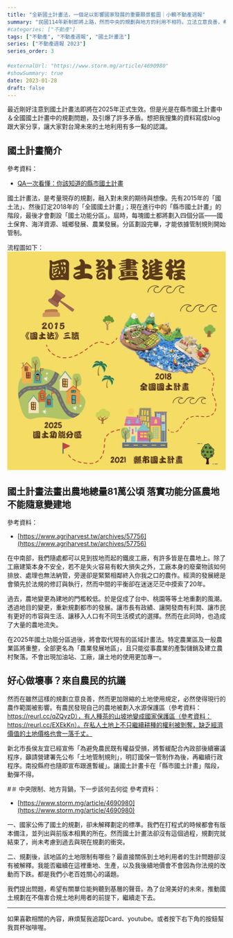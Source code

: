 ```yaml
---
title: "全新國土計畫法，一個足以影響國家發展的重要願景藍圖｜小鶴不動產週報"
summary: "民國114年新制即將上路，然而中央的規劃與地方的利用不相符。立法立意良善，希望在國家發展的同時保障農友的權益卻引發一系列來自第一線的農民的抗爭。"
#categories: ["不動產"]
tags: ["不動產", "不動產週報", "國土計畫法"]
series: ["不動產週報 2023"]
series_order: 3

#externalUrl: "https://www.storm.mg/article/4690980"
#showSummary: true
date: 2023-01-28
draft: false
---
```


最近剛好注意到國土計畫法即將在2025年正式生效。但是光是在縣市國土計畫中＆全國國土計畫中的規劃問題，及引爆了許多矛盾。想把我搜集的資料寫成blog跟大家分享，讓大家對台灣未來的土地利用有多一點的認識。

## 國土計畫簡介
參考資料：
- [QA一次看懂：你該知道的縣市國土計畫](https://e-info.org.tw/node/223993)

國土計畫法，是考量現存的規劃，融入對未來的期待與想像。先有2015年的「國土法」、然後訂定2018年的「全國國土計畫」；現在進行中的「縣市國土計畫」的階段，最後才會劃設「國土功能分區」。屆時，每塊國土都將劃入四個分區——國土保育、海洋資源、城鄉發展、農業發展。分區劃設完畢，才能依據管制規則開始管制。

流程圖如下：
![alt 國土計畫法＿立法流程](./asset/legislation_flow.webp "國土計畫法立法流程(引用自：環境資訊中心)")

## 國土計畫法畫出農地總量81萬公頃 落實功能分區農地不能隨意變建地
參考資料：
- [https://www.agriharvest.tw/archives/57756](https://www.agriharvest.tw/archives/57756)

在中南部，我們隨處都可以見到拔地而起的鐵皮工廠，有許多皆是在農地上。除了工廠建築本身不安全，若不是失火容易有較大損失之外，工廠本身的廢棄物該如何排放、處理也無法納管，旁邊卻是緊緊相鄰終入你我之口的農作。經濟的發展總是會領先於法規的修訂與執行，然而中間的平衡卻在迷迷茫茫中摸索了20年。

過去，農地變更為建地的門檻較低。於是促成了台中、桃園等等土地重劃的風潮。透過地目的變更，重新規劃都市的發展。讓市長有政績、讓開發商有利潤、讓市民有更好的市容與生活、讓移入人口有不同生活模式的選擇。然而在此同時，也造成了大量的農地流失。

在2025年國土功能分區過後，將會取代現有的區域計畫法。特定農業區及一般農業區將重整，全部更名為「農業發展地區」，且只能從事農業的產製儲銷及建立農村聚落。不會出現加油站、工廠，讓土地的使用更加專一。

## 好心做壞事？來自農民的抗議

然而在雖然這樣的規劃立意良善，然而更加限縮的土地使用規定，必然使得現行的農作範圍被影響。有農民發現自己的農地被劃入水源保護區（參考資料：https://reurl.cc/qZQyzD），有人種茶的山坡地變成國家保護區（參考資料：https://reurl.cc/EXEkKn）。在私人土地上不只繼續耕種的權利被剝奪，缺乏經濟價值的土地價格也會一落千丈。

新北市長侯友宜已經宣佈「為避免農民既有權益受損，將暫緩配合內政部後續審議程序，籲請營建署先公布「土地管制規則」，明訂國保一管制作為後，再繼續行政程序。南投縣府也隨即宣布跟進暫緩」。讓國土計畫卡在「縣市國土計畫」階段，動彈不得。

#＃ 中央限制、地方背鍋，下一步該何去何從
參考資料：
- [https://www.storm.mg/article/4690980](https://www.storm.mg/article/4690980)

一、國家公佈了國土的規劃，卻未解釋劃定的標準。我們在打程式的時候都會有版本備注，並列出與前版本相異的所在。然而國土計畫法卻沒有這個過程，規劃完就結束了，尚未考慮到過去與現在規劃的衝突。

二、規劃後，該地區的土地限制有哪些？最直接關係到土地利用者的生計問題卻沒有被解釋。我能否繼續在這裡重地、生產，以及我後續地價會不會因為你法規的改動而下跌。都是我們小老百姓關心的議題。

我們提出問題，希望有關單位能夠聽到基層的聲音。為了台灣美好的未來，推動國土規劃在不傷害合規土地利用者的前提下，繼續走下去。

---
如果喜歡相關的內容，麻煩幫我追蹤Dcard、youtube。或者按下右下角的按鈕幫我買杯咖啡喔。
